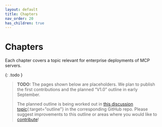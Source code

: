 ```yaml
---
layout: default
title: Chapters
nav_order: 20
has_children: true
---
```


# Chapters

Each chapter covers a topic relevant for enterprise deployments of MCP servers.

{: .todo }
> **TODO:** The pages shown below are placeholders. We plan to publish the first contributions and the planned &ldquo;V1.0&rdquo; outline in early September.
>
> The planned outline is being worked out in [this discussion topic](https://github.com/The-AI-Alliance/enterprise-MCP/discussions/4){:target="outline"} in the corresponding GitHub repo. Please suggest improvements to this outline or areas where you would like to [contribute]({{site.baseurl}}/contributing)!
